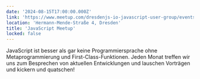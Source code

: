 ```yaml
---
date: '2024-08-15T17:00:00.000Z'
link: 'https://www.meetup.com/dresdenjs-io-javascript-user-group/events/302335009'
location: 'Hermann-Mende-Straße 4, Dresden'
title: 'JavaScript Meetup'
locked: false
---
```

JavaScript ist besser als gar keine Programmiersprache ohne Metaprogrammierung und First-Class-Funktionen. Jeden Monat treffen wir uns zum Besprechen von aktuellen Entwicklungen und lauschen Vorträgen und kickern und quatschen!
